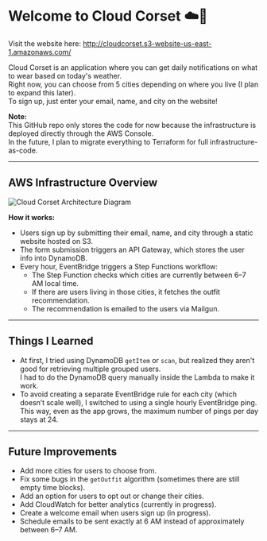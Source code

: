 # Welcome to **Cloud Corset** ☁️👗

Visit the website here: http://cloudcorset.s3-website-us-east-1.amazonaws.com/ 

Cloud Corset is an application where you can get daily notifications on what to wear based on today's weather.  
Right now, you can choose from 5 cities depending on where you live (I plan to expand this later).  
To sign up, just enter your email, name, and city on the website!

**Note:**  
This GitHub repo only stores the code for now because the infrastructure is deployed directly through the AWS Console.  
In the future, I plan to migrate everything to Terraform for full infrastructure-as-code.

---

## AWS Infrastructure Overview

![Cloud Corset Architecture Diagram](https://github.com/user-attachments/assets/0e0b7bc5-75aa-4078-b5be-ef47a9f74ca2)

**How it works:**
- Users sign up by submitting their email, name, and city through a static website hosted on S3.
- The form submission triggers an API Gateway, which stores the user info into DynamoDB.
- Every hour, EventBridge triggers a Step Functions workflow:
  - The Step Function checks which cities are currently between 6–7 AM local time.
  - If there are users living in those cities, it fetches the outfit recommendation.
  - The recommendation is emailed to the users via Mailgun.

---

## Things I Learned

- At first, I tried using DynamoDB `getItem` or `scan`, but realized they aren't good for retrieving multiple grouped users.  
  I had to do the DynamoDB query manually inside the Lambda to make it work.
- To avoid creating a separate EventBridge rule for each city (which doesn’t scale well), I switched to using a single hourly EventBridge ping. This way, even as the app grows, the maximum number of pings per day stays at 24.

---

## Future Improvements

- Add more cities for users to choose from.
- Fix some bugs in the `getOutfit` algorithm (sometimes there are still empty time blocks).
- Add an option for users to opt out or change their cities.
- Add CloudWatch for better analytics (currently in progress).
- Create a welcome email when users sign up (in progress).
- Schedule emails to be sent exactly at 6 AM instead of approximately between 6–7 AM.
